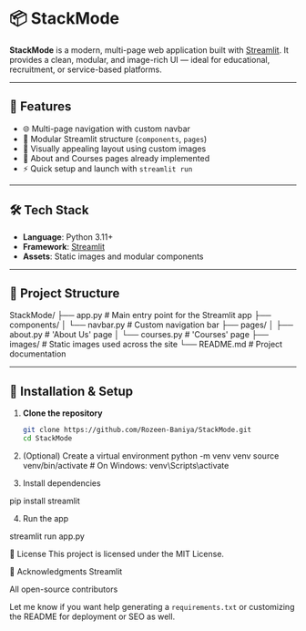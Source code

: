 # 📦 StackMode

**StackMode** is a modern, multi-page web application built with [Streamlit](https://streamlit.io/). It provides a clean, modular, and image-rich UI — ideal for educational, recruitment, or service-based platforms.

---

## 🚀 Features

- 🌐 Multi-page navigation with custom navbar
- 🧩 Modular Streamlit structure (`components`, `pages`)
- 🎨 Visually appealing layout using custom images
- 📄 About and Courses pages already implemented
- ⚡ Quick setup and launch with `streamlit run`

---

## 🛠️ Tech Stack

- **Language**: Python 3.11+
- **Framework**: [Streamlit](https://streamlit.io/)
- **Assets**: Static images and modular components

---

## 📂 Project Structure

StackMode/
├── app.py # Main entry point for the Streamlit app
├── components/
│ └── navbar.py # Custom navigation bar
├── pages/
│ ├── about.py # 'About Us' page
│ └── courses.py # 'Courses' page
├── images/ # Static images used across the site
└── README.md # Project documentation


---

## 🚧 Installation & Setup

1. **Clone the repository**
   ```bash
   git clone https://github.com/Rozeen-Baniya/StackMode.git
   cd StackMode
2. (Optional) Create a virtual environment
  python -m venv venv
  source venv/bin/activate        # On Windows: venv\Scripts\activate

3. Install dependencies

  pip install streamlit
  
4. Run the app

streamlit run app.py

📄 License
This project is licensed under the MIT License.

🙏 Acknowledgments
Streamlit

All open-source contributors

Let me know if you want help generating a `requirements.txt` or customizing the README for deployment or SEO as well.
